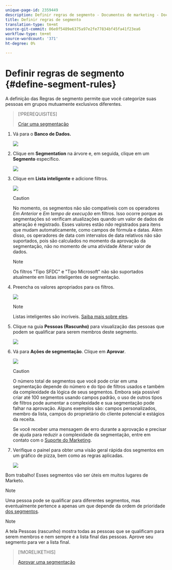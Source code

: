 ```yaml
---
unique-page-id: 2359449
description: Definir regras de segmento - Documentos de marketing - Documentação do produto
title: Definir regras de segmento
translation-type: tm+mt
source-git-commit: 06e0f5489e6375a97e2fe77834bf45fa41f23ea6
workflow-type: tm+mt
source-wordcount: '371'
ht-degree: 0%

---
```



# Definir regras de segmento {#define-segment-rules}

A definição das Regras de segmento permite que você categorize suas pessoas em grupos mutuamente exclusivos diferentes.

>[!PREREQUISITES]
>
>[Criar uma segmentação](/help/marketo/product-docs/personalization/segmentation-and-snippets/segmentation/create-a-segmentation.md)

1. Vá para o **Banco de Dados.**

   ![](assets/image2017-3-28-14-3a7-3a42.png)

1. Clique em **Segmentation** na árvore e, em seguida, clique em um **Segmento** específico.

   ![](assets/image2017-3-28-14-3a11-3a15.png)

1. Clique em **Lista inteligente** e adicione filtros.

   ![](assets/image2017-3-28-14-3a18-3a19.png)

   >[!CAUTION]
   >
   >No momento, os segmentos não são compatíveis com os operadores _Em Anterior_ e _Em tempo de execução_ em filtros. Isso ocorre porque as segmentações só verificam atualizações quando um valor de dados de alteração é registrado. Esses valores estão _não_ registrados para itens que mudam automaticamente, como campos de fórmula e datas. Além disso, os operadores de data com intervalos de data relativos não são suportados, pois são calculados no momento da aprovação da segmentação, não no momento de uma atividade Alterar valor de dados.

   >[!NOTE]
   >
   >Os filtros &quot;Tipo SFDC&quot; e &quot;Tipo Microsoft&quot; não são suportados atualmente em listas inteligentes de segmentação.

1. Preencha os valores apropriados para os filtros.

   ![](assets/image2017-3-28-14-3a18-3a33.png)

   >[!NOTE]
   >
   >Listas inteligentes são incríveis. [Saiba mais sobre eles](/help/marketo/product-docs/core-marketo-concepts/smart-lists-and-static-lists/understanding-smart-lists.md).

1. Clique na guia **Pessoas (Rascunho)** para visualização das pessoas que podem se qualificar para serem membros deste segmento.

   ![](assets/image2017-3-28-14-3a20-3a15.png)

1. Vá para **Ações de segmentação**. Clique em **Aprovar**.

   ![](assets/image2014-9-15-11-3a36-3a7.png)

   >[!CAUTION]
   >
   >O número total de segmentos que você pode criar em uma segmentação depende do número e do tipo de filtros usados e também da complexidade da lógica de seus segmentos. Embora seja possível criar até 100 segmentos usando campos padrão, o uso de outros tipos de filtros pode aumentar a complexidade e sua segmentação pode falhar na aprovação. Alguns exemplos são: campos personalizados, membro da lista, campos do proprietário do cliente potencial e estágios da receita.
   >
   >Se você receber uma mensagem de erro durante a aprovação e precisar de ajuda para reduzir a complexidade da segmentação, entre em contato com o [Suporte do Marketing](https://nation.marketo.com/t5/Support/ct-p/Support).

1. Verifique o painel para obter uma visão geral rápida dos segmentos em um gráfico de pizza, bem como as regras aplicadas.

   ![](assets/image2014-9-15-11-3a36-3a19.png)

Bom trabalho! Esses segmentos vão ser úteis em muitos lugares de Marketo.

>[!NOTE]
>
>Uma pessoa pode se qualificar para diferentes segmentos, mas eventualmente pertence a apenas um que depende da ordem de prioridade [dos segmentos](/help/marketo/product-docs/personalization/segmentation-and-snippets/segmentation/segmentation-order-priority.md).

>[!NOTE]
>
>A tela Pessoas (rascunho) mostra todas as pessoas que se qualificam para serem membros e nem sempre é a lista final das pessoas. Aprove seu segmento para ver a lista final.

>[!MORELIKETHIS]
>
>[Aprovar uma segmentação](/help/marketo/product-docs/personalization/segmentation-and-snippets/segmentation/approve-a-segmentation.md)
